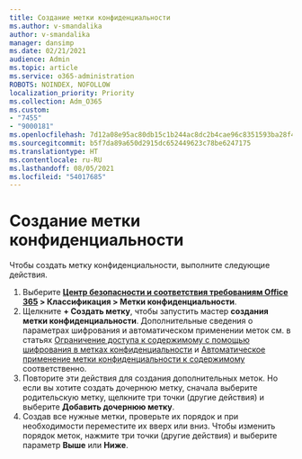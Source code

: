 ```yaml
---
title: Создание метки конфиденциальности
ms.author: v-smandalika
author: v-smandalika
manager: dansimp
ms.date: 02/21/2021
audience: Admin
ms.topic: article
ms.service: o365-administration
ROBOTS: NOINDEX, NOFOLLOW
localization_priority: Priority
ms.collection: Adm_O365
ms.custom:
- "7455"
- "9000181"
ms.openlocfilehash: 7d12a08e95ac80db15c1b244ac8dc2b4cae96c8351593ba28f4f4a9790dada4f
ms.sourcegitcommit: b5f7da89a650d2915dc652449623c78be6247175
ms.translationtype: HT
ms.contentlocale: ru-RU
ms.lasthandoff: 08/05/2021
ms.locfileid: "54017685"
---
```

# <a name="create-a-sensitivity-label"></a>Создание метки конфиденциальности

Чтобы создать метку конфиденциальности, выполните следующие действия.

1. Выберите **[Центр безопасности и соответствия требованиям Office 365](https://sip.protection.office.com/) > Классификация > Метки конфиденциальности**.
2. Щелкните **+ Создать метку**, чтобы запустить мастер **создания метки конфиденциальности**. Дополнительные сведения о параметрах шифрования и автоматическом применении меток см. в статьях [Ограничение доступа к содержимому с помощью шифрования в метках конфиденциальности](/microsoft-365/compliance/encryption-sensitivity-labels) и [Автоматическое применение метки конфиденциальности к содержимому](/microsoft-365/compliance/apply-sensitivity-label-automatically) соответственно.
3. Повторите эти действия для создания дополнительных меток. Но если вы хотите создать дочернюю метку, сначала выберите родительскую метку, щелкните три точки (другие действия) и выберите **Добавить дочернюю метку**.
4. Создав все нужные метки, проверьте их порядок и при необходимости переместите их вверх или вниз. Чтобы изменить порядок меток, нажмите три точки (другие действия) и выберите параметр **Выше** или **Ниже**. 

